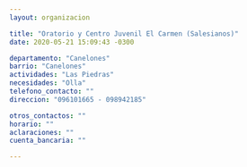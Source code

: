 ```yaml
---
layout: organizacion

title: "Oratorio y Centro Juvenil El Carmen (Salesianos)"
date: 2020-05-21 15:09:43 -0300

departamento: "Canelones"
barrio: "Canelones"
actividades: "Las Piedras"
necesidades: "Olla"
telefono_contacto: ""
direccion: "096101665 - 098942185"

otros_contactos: ""
horario: ""
aclaraciones: ""
cuenta_bancaria: ""

---
```


